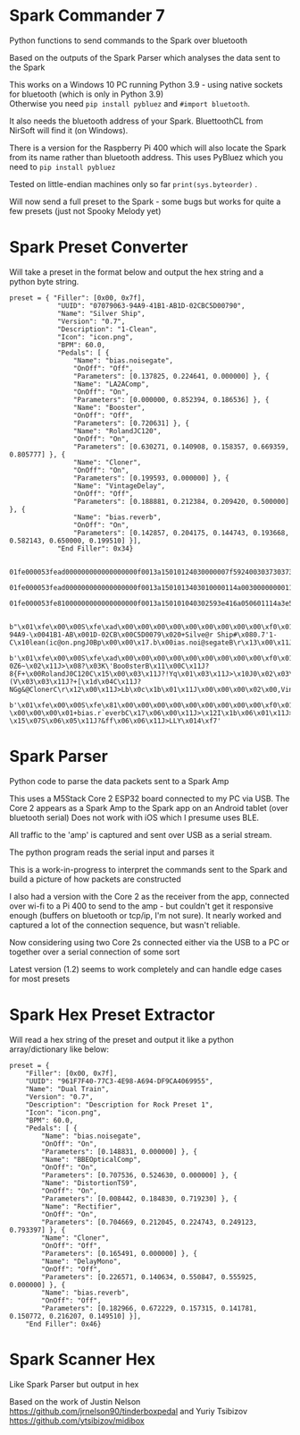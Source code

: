 # Spark Commander 7

Python functions to send commands to the Spark over bluetooth

Based on the outputs of the Spark Parser which analyses the data sent to the Spark  

This works on a Windows 10 PC running Python 3.9 - using native sockets for bluetooth (which is only in Python 3.9)  
Otherwise you need ``` pip install pybluez ``` and ```#import bluetooth```.

It also needs the bluetooth address of your Spark. BluettoothCL from NirSoft will find it (on Windows).

There is a version for the Raspberry Pi 400 which will also locate the Spark from its name rather than bluetooth address.  This uses PyBluez which you need to  ```pip install pybluez```   

Tested on little-endian machines only so far ```print(sys.byteorder)``` .  

Will now send a full preset to the Spark - some bugs but works for quite a few presets (just not Spooky Melody yet)

# Spark Preset Converter

Will take a preset in the format below and output the hex string and a python byte string.

```
preset = { "Filler": [0x00, 0x7f],
            "UUID": "07079063-94A9-41B1-AB1D-02CBC5D00790",
            "Name": "Silver Ship",
            "Version": "0.7",
            "Description": "1-Clean",
            "Icon": "icon.png",
            "BPM": 60.0,
            "Pedals": [ {
                "Name": "bias.noisegate",
                "OnOff": "Off",
                "Parameters": [0.137825, 0.224641, 0.000000] }, {
                "Name": "LA2AComp",
                "OnOff": "On",
                "Parameters": [0.000000, 0.852394, 0.186536] }, {
                "Name": "Booster",
                "OnOff": "Off",
                "Parameters": [0.720631] }, {
                "Name": "RolandJC120",
                "OnOff": "On",
                "Parameters": [0.630271, 0.140908, 0.158357, 0.669359, 0.805777] }, {
                "Name": "Cloner",
                "OnOff": "On",
                "Parameters": [0.199593, 0.000000] }, {
                "Name": "VintageDelay",
                "OnOff": "Off",
                "Parameters": [0.188881, 0.212384, 0.209420, 0.500000] }, {
                "Name": "bias.reverb",
                "OnOff": "On",
                "Parameters": [0.142857, 0.204175, 0.144743, 0.193668, 0.582143, 0.650000, 0.199510] }],
            "End Filler": 0x34}


01fe000053fead000000000000000000f0013a15010124030000007f5924003037303739303600332d393441392d00343142312d41420031442d30324342004335443030373902302b53696c7665407220536869702308302e3727312d43106c65616e286963406f6e2e706e674a3042700000172e62006961732e6e6f6940736567617465420d1300114a3e0d210cff01114a3e66080c4a02114a0000000200284c41324143186f6d704313f7

01fe000053fead000000000000000000f0013a1501013403010000114a003000000001114a3f305a367e02114a3e083f034b27426f6f307374657242110043114a3f387b462b00526f6c616e644a304331323043150003114a3f2159710103114a3e104a300203114a3e2228560303114a3f2b5b1d0443114a3f4e47672640436c6f6e6572430d1200114a3e4c620c1b01114a00000002002c56696e746100676544656c61791b421400114af7

01fe000053fe81000000000000000000f0013a150101040302593e416a050601114a3e597b310602114a3e5672320603114a3f000000012b626961732e7260657665726243170600114a3e12491b0601114a3e5113400602114a3e1437820603114a3e4650e70604114a3f1507530605114a3f2666660606114a3e4c4c590134f7


b"\x01\xfe\x00\x00S\xfe\xad\x00\x00\x00\x00\x00\x00\x00\x00\x00\xf0\x01:\x15\x01\x01$\x03\x00\x00\x00\x7fY$\x000707906\x003-94A9-\x0041B1-AB\x001D-02CB\x00C5D0079\x020+Silve@r Ship#\x080.7'1-C\x10lean(ic@on.pngJ0Bp\x00\x00\x17.b\x00ias.noi@segateB\r\x13\x00\x11J>\r!\x0c\xff\x01\x11J>f\x08\x0cJ\x02\x11J\x00\x00\x00\x02\x00(LA2AC\x18ompC\x13\xf7"

b'\x01\xfe\x00\x00S\xfe\xad\x00\x00\x00\x00\x00\x00\x00\x00\x00\xf0\x01:\x15\x01\x014\x03\x01\x00\x00\x11J\x000\x00\x00\x00\x01\x11J?0Z6~\x02\x11J>\x08?\x03K\'Boo0sterB\x11\x00C\x11J?8{F+\x00RolandJ0C120C\x15\x00\x03\x11J?!Yq\x01\x03\x11J>\x10J0\x02\x03\x11J>"(V\x03\x03\x11J?+[\x1d\x04C\x11J?NGg&@ClonerC\r\x12\x00\x11J>Lb\x0c\x1b\x01\x11J\x00\x00\x00\x02\x00,Vinta\x00geDelay\x1bB\x14\x00\x11J\xf7'

b'\x01\xfe\x00\x00S\xfe\x81\x00\x00\x00\x00\x00\x00\x00\x00\x00\xf0\x01:\x15\x01\x01\x04\x03\x02Y>Aj\x05\x06\x01\x11J>Y{1\x06\x02\x11J>Vr2\x06\x03\x11J?\x00\x00\x00\x01+bias.r`everbC\x17\x06\x00\x11J>\x12I\x1b\x06\x01\x11J>Q\x13@\x06\x02\x11J>\x147\x82\x06\x03\x11J>FP\xe7\x06\x04\x11J?\x15\x07S\x06\x05\x11J?&ff\x06\x06\x11J>LLY\x014\xf7'
```


# Spark Parser

Python code to parse the data packets sent to a Spark Amp

This uses a M5Stack Core 2 ESP32 board connected to my PC via USB.
The Core 2 appears as a Spark Amp to the Spark app on an Android tablet (over bluetooth serial)
Does not work with iOS which I presume uses BLE.

All traffic to the 'amp' is captured and sent over USB as a serial stream.

The python program reads the serial input and parses it

This is a work-in-progress to interpret the commands sent to the Spark and build a picture of how packets are constructed

I also had a version with the Core 2 as the receiver from the app, connected over wi-fi to a Pi 400 to send to the amp - but couldn't get it responsive enough (buffers on bluetooth or tcp/ip, I'm not sure). It nearly worked and captured a lot of the connection sequence, but wasn't reliable.

Now considering using two Core 2s connected either via the USB to a PC or together over a serial connection of some sort  

Latest version (1.2) seems to work completely and can handle edge cases for most presets

# Spark Hex Preset Extractor

Will read a hex string of the preset and output it like a python array/dictionary like below:

```
preset = { 
	"Filler": [0x00, 0x7f], 
	"UUID": "961F7F40-77C3-4E98-A694-DF9CA4069955",
	"Name": "Dual Train",
	"Version": "0.7",
	"Description": "Description for Rock Preset 1",
	"Icon": "icon.png",
	"BPM": 60.0,
	"Pedals": [ { 
		"Name": "bias.noisegate",
		"OnOff": "On",
		"Parameters": [0.148831, 0.000000] }, { 
		"Name": "BBEOpticalComp",
		"OnOff": "On",
		"Parameters": [0.707536, 0.524630, 0.000000] }, { 
		"Name": "DistortionTS9",
		"OnOff": "On",
		"Parameters": [0.008442, 0.184830, 0.719230] }, { 
		"Name": "Rectifier",
		"OnOff": "On",
		"Parameters": [0.704669, 0.212045, 0.224743, 0.249123, 0.793397] }, { 
		"Name": "Cloner",
		"OnOff": "Off",
		"Parameters": [0.165491, 0.000000] }, { 
		"Name": "DelayMono",
		"OnOff": "Off",
		"Parameters": [0.226571, 0.140634, 0.550847, 0.555925, 0.000000] }, { 
		"Name": "bias.reverb",
		"OnOff": "Off",
		"Parameters": [0.182966, 0.672229, 0.157315, 0.141781, 0.150772, 0.216207, 0.149510] }], 
	"End Filler": 0x46}
```

# Spark Scanner Hex

Like Spark Parser but output in hex

Based on the work of Justin Nelson https://github.com/jrnelson90/tinderboxpedal and Yuriy Tsibizov https://github.com/ytsibizov/midibox

